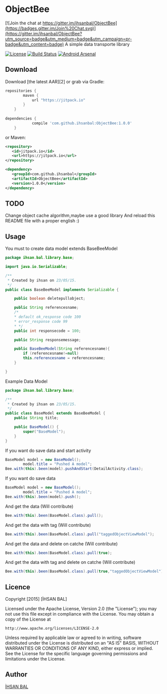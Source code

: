 ObjectBee
=======

[![Join the chat at https://gitter.im/ihsanbal/ObjectBee](https://badges.gitter.im/Join%20Chat.svg)](https://gitter.im/ihsanbal/ObjectBee?utm_source=badge&utm_medium=badge&utm_campaign=pr-badge&utm_content=badge)
A simple data transporte library

[![License](http://img.shields.io/badge/License-Apache%202-brightgreen.svg?style=flat)](https://github.com/ihsanbal/ObjectBee/blob/master/LICENSE)
[![Build Status](https://travis-ci.org/ihsanbal/ObjectBee.svg?branch=master)](https://travis-ci.org/ihsanbal/ObjectBee)
[![Android Arsenal](https://img.shields.io/badge/Android%20Arsenal-ObjectBee-green.svg?style=flat)](http://android-arsenal.com/details/1/2041)


Download
--------

Download [the latest AAR][2] or grab via Gradle:
```groovy
repositories {
	    maven {
	        url "https://jitpack.io"
	    }
	}
	
dependencies {
	        compile 'com.github.ihsanbal:ObjectBee:1.0.0'
	}
```
or Maven:
```xml
<repository>
   <id>jitpack.io</id>
   <url>https://jitpack.io</url>
</repository>

<dependency>
   <groupId>com.github.ihsanbal</groupId>
   <artifactId>ObjectBee</artifactId>
   <version>1.0.0</version>
</dependency>
```
TODO
--------
Change object cache algorithm,maybe use a good library
And reload this README file with a proper english :)

Usage
--------
You must to create data model extends BaseBeeModel
```java
package ihsan.bal.library.base;

import java.io.Serializable;

/**
 * Created by ihsan on 23/05/15.
 */
public class BaseBeeModel implements Serializable {

    public boolean deletepullobject;

    public String referencesname;
    /*
    * default ok_response code 100
    * error_response code 99
    * */
    public int responsecode = 100;

    public String responsemessage;

    public BaseBeeModel(String referencesname){
        if (referencesname!=null)
        this.referencesname = referencesname;
    }

}
```
Example Data Model
```java
package ihsan.bal.library.base;

/**
 * Created by ihsan on 23/05/15.
 */
public class BaseModel extends BaseBeeModel {
    public String title;

    public BaseModel() {
        super("BaseModel");
    }
}
```

If you want do save data and start activity
```java
BaseModel model = new BaseModel();
        model.title = "Pushed A model";
Bee.with(this).been(model).pushAndStart(DetailActivity.class);
```

If you want do save data
```java
BaseModel model = new BaseModel();
        model.title = "Pushed A model";
Bee.with(this).been(model).push();
```
And get the data (Will contribute)
```java
Bee.with(this).been(BaseModel.class).pull();
```
And get the data with tag (Will contribute)
```java
Bee.with(this).been(BaseModel.class).pull("taggedObjectViewModel");
```
And get the data and delete on catche (Will contribute)
```java
Bee.with(this).been(BaseModel.class).pull(true);
```
And get the data with tag and delete on catche (Will contribute)
```java
Bee.with(this).been(BaseModel.class).pull(true,"taggedObjectViewModel");
```


Licence
--------------
Copyright [2015] [İHSAN BAL]

Licensed under the Apache License, Version 2.0 (the "License");
you may not use this file except in compliance with the License.
You may obtain a copy of the License at

    http://www.apache.org/licenses/LICENSE-2.0

Unless required by applicable law or agreed to in writing, software
distributed under the License is distributed on an "AS IS" BASIS,
WITHOUT WARRANTIES OR CONDITIONS OF ANY KIND, either express or implied.
See the License for the specific language governing permissions and
limitations under the License.

Author
--------------
[İHSAN BAL](https://github.com/ihsanbal)
